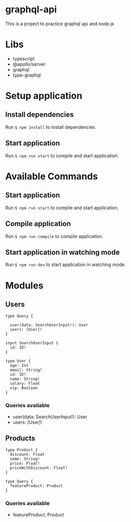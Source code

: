 # graphql-api

This is a project to practice graphql api and node.js

# Libs

- typescript
- @apollo/server
- graphql
- type-graphql

# Setup application

## Install dependencies

Run `$ npm install` to install dependencies

## Start application

Run `$ npm run start` to compile and start application.

# Available Commands

## Start application

Run `$ npm run start` to compile and start application.

## Compile application

Run `$ npm run compile` to compile application.

## Start application in watching mode

Run `$ npm run dev` to start application in watching mode.

# Modules

## Users

```
type Query {

  user(data: SearchUserInput!): User
  users: [User]!
}

input SearchUserInput {
  id: ID!
}

type User {
  age: Int
  email: String!
  id: ID!
  name: String!
  salary: Float
  vip: Boolean
}
```

### Queries available

- user(data: SearchUserInput!): User
- users: [User]!

## Products

```
type Product {
  discount: Float
  name: String!
  price: Float!
  priceWithDiscount: Float!
}

type Query {
  featureProduct: Product
}
```

### Queries available

- featureProduct: Product
